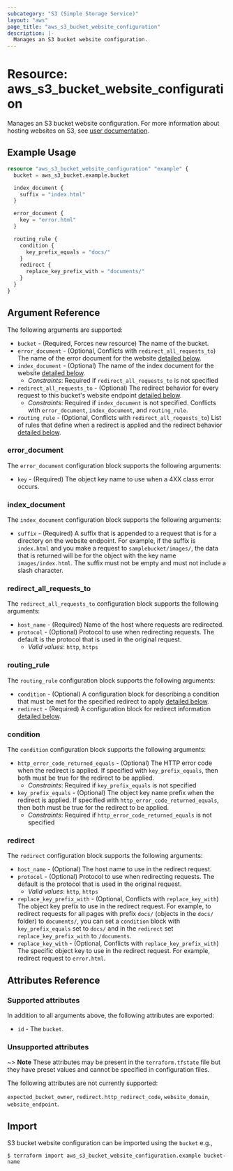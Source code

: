 ```yaml
---
subcategory: "S3 (Simple Storage Service)"
layout: "aws"
page_title: "aws_s3_bucket_website_configuration"
description: |-
  Manages an S3 bucket website configuration.
---
```


[hosting-website]: https://docs.cloud.croc.ru/en/services/object_storage/operations.html#objectstoragestaticwebsitesmanual

# Resource: aws_s3_bucket_website_configuration

Manages an S3 bucket website configuration.
For more information about hosting websites on S3, see [user documentation][hosting-website].

## Example Usage

```terraform
resource "aws_s3_bucket_website_configuration" "example" {
  bucket = aws_s3_bucket.example.bucket

  index_document {
    suffix = "index.html"
  }

  error_document {
    key = "error.html"
  }

  routing_rule {
    condition {
      key_prefix_equals = "docs/"
    }
    redirect {
      replace_key_prefix_with = "documents/"
    }
  }
}
```

## Argument Reference

The following arguments are supported:

* `bucket` - (Required, Forces new resource) The name of the bucket.
* `error_document` - (Optional, Conflicts with `redirect_all_requests_to`) The name of the error document for the website [detailed below](#error_document).
* `index_document` - (Optional) The name of the index document for the website [detailed below](#index_document).
    * _Constraints_: Required if `redirect_all_requests_to` is not specified
* `redirect_all_requests_to` - (Optional) The redirect behavior for every request to this bucket's website endpoint [detailed below](#redirect_all_requests_to).
    * _Constraints_: Required if `index_document` is not specified. Conflicts with `error_document`, `index_document`, and `routing_rule`.
* `routing_rule` - (Optional, Conflicts with `redirect_all_requests_to`) List of rules that define when a redirect is applied and the redirect behavior [detailed below](#routing_rule).

### error_document

The `error_document` configuration block supports the following arguments:

* `key` - (Required) The object key name to use when a 4XX class error occurs.

### index_document

The `index_document` configuration block supports the following arguments:

* `suffix` - (Required) A suffix that is appended to a request that is for a directory on the website endpoint.
For example, if the suffix is `index.html` and you make a request to `samplebucket/images/`, the data that is returned will be for the object with the key name `images/index.html`.
The suffix must not be empty and must not include a slash character.

### redirect_all_requests_to

The `redirect_all_requests_to` configuration block supports the following arguments:

* `host_name` - (Required) Name of the host where requests are redirected.
* `protocol` - (Optional) Protocol to use when redirecting requests. The default is the protocol that is used in the original request.
    * _Valid values_:  `http`, `https`

### routing_rule

The `routing_rule` configuration block supports the following arguments:

* `condition` - (Optional) A configuration block for describing a condition that must be met for the specified redirect to apply [detailed below](#condition).
* `redirect` - (Required) A configuration block for redirect information [detailed below](#redirect).

### condition

The `condition` configuration block supports the following arguments:

* `http_error_code_returned_equals` - (Optional) The HTTP error code when the redirect is applied. If specified with `key_prefix_equals`, then both must be true for the redirect to be applied.
    * _Constraints_: Required if `key_prefix_equals` is not specified
* `key_prefix_equals` - (Optional) The object key name prefix when the redirect is applied. If specified with `http_error_code_returned_equals`, then both must be true for the redirect to be applied.
    * _Constraints_: Required if `http_error_code_returned_equals` is not specified

### redirect

The `redirect` configuration block supports the following arguments:

* `host_name` - (Optional) The host name to use in the redirect request.
* `protocol` - (Optional) Protocol to use when redirecting requests. The default is the protocol that is used in the original request.
    * _Valid values_:  `http`, `https`
* `replace_key_prefix_with` - (Optional, Conflicts with `replace_key_with`) The object key prefix to use in the redirect request. For example, to redirect requests for all pages with prefix `docs/` (objects in the `docs/` folder) to `documents/`, you can set a `condition` block with `key_prefix_equals` set to `docs/` and in the `redirect` set `replace_key_prefix_with` to `/documents`.
* `replace_key_with` - (Optional, Conflicts with `replace_key_prefix_with`) The specific object key to use in the redirect request. For example, redirect request to `error.html`.

## Attributes Reference

### Supported attributes

In addition to all arguments above, the following attributes are exported:

* `id` - The `bucket`.

### Unsupported attributes

~> **Note** These attributes may be present in the `terraform.tfstate` file but they have preset values and cannot be specified in configuration files.

The following attributes are not currently supported:

`expected_bucket_owner`, `redirect.http_redirect_code`, `website_domain`, `website_endpoint`.

## Import

S3 bucket website configuration can be imported using the `bucket` e.g.,

```
$ terraform import aws_s3_bucket_website_configuration.example bucket-name
```
